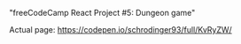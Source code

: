"freeCodeCamp React Project #5: Dungeon game" 

Actual page: https://codepen.io/schrodinger93/full/KvRyZW/
